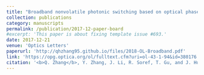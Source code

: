 ```yaml
---
title: "Broadband nonvolatile photonic switching based on optical phase change materials: beyond the classical figure-of-merit"
collection: publications
category: manuscripts
permalink: /publication/2017-12-paper-board
#excerpt: 'This paper is about fixing template issue #693.'
date: 2017-12-21
venue: 'Optics Letters'
paperurl: 'http://qhzhang95.github.io/files/2018-OL-Broadband.pdf'
link: 'https://opg.optica.org/ol/fulltext.cfm?uri=ol-43-1-94&id=380176'
citation: '<b>Q. Zhang</b>, Y. Zhang, J. Li, R. Soref, T. Gu, and J. Hu. &quot;Broadband nonvolatile photonic switching based on optical phase change materials: beyond the classical figure-of-merit. &quot; <i>Optics Letters</i>. 43, 1 (2017).'
---
```



